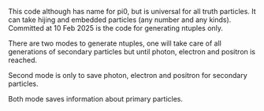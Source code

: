 This code although has name for pi0, but is universal for all truth particles. It can take hijing and embedded particles (any number and any kinds). Committed at 10 Feb 2025 is the code for generating ntuples only.

There are two modes to generate ntuples, one will take care of all generations of secondary particles but until photon, electron and positron is reached. 

Second mode is only to save photon, electron and positron for secondary particles. 

Both mode saves information about primary particles. 
